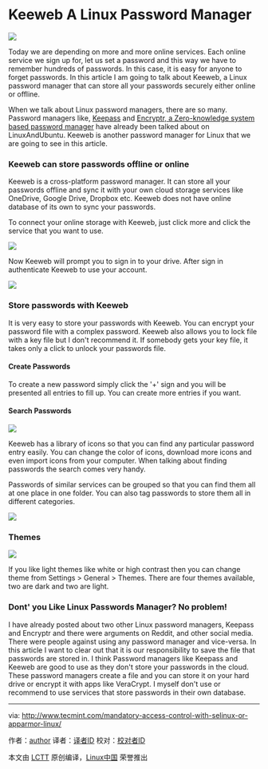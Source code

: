 Keeweb A Linux Password Manager
================================

![](http://www.linuxandubuntu.com/uploads/2/1/1/5/21152474/keeweb_1.png?608)

Today we are depending on more and more online services. Each online service we sign up for, let us set a password and this way we have to remember hundreds of passwords. In this case, it is easy for anyone to forget passwords. In this article I am going to talk about Keeweb, a Linux password manager that can store all your passwords securely either online or offline.

When we talk about Linux password managers, there are so many. Password managers like, [Keepass][1] and [Encryptr, a Zero-knowledge system based password manager][2] have already been talked about on LinuxAndUbuntu. Keeweb is another password manager for Linux that we are going to see in this article.

### Keeweb can store passwords offline or online

Keeweb is a cross-platform password manager. It can store all your passwords offline and sync it with your own cloud storage services like OneDrive, Google Drive, Dropbox etc. Keeweb does not have online database of its own to sync your passwords.

To connect your online storage with Keeweb, just click more and click the service that you want to use. 

![](http://www.linuxandubuntu.com/uploads/2/1/1/5/21152474/keeweb.png?685)

Now Keeweb will prompt you to sign in to your drive. After sign in authenticate Keeweb to use your account.

![](http://www.linuxandubuntu.com/uploads/2/1/1/5/21152474/authenticate-dropbox-with-keeweb_orig.jpg?649)

### Store passwords with Keeweb

It is very easy to store your passwords with Keeweb. You can encrypt your password file with a complex password. Keeweb also allows you to lock file with a key file but I don't recommend it. If somebody gets your key file, it takes only a click to unlock your passwords file.

#### Create Passwords

To create a new password simply click the '+' sign and you will be presented all entries to fill up. You can create more entries if you want.

#### Search Passwords

![](http://www.linuxandubuntu.com/uploads/2/1/1/5/21152474/search-passwords_orig.png)

Keeweb has a library of icons so that you can find any particular password entry easily. You can change the color of icons, download more icons and even import icons from your computer. When talking about finding passwords the search comes very handy. ​

Passwords of similar services can be grouped so that you can find them all at one place in one folder. You can also tag passwords to store them all in different categories.

![](http://www.linuxandubuntu.com/uploads/2/1/1/5/21152474/tags-passwords-in-keeweb.png?283)

### Themes

![](http://www.linuxandubuntu.com/uploads/2/1/1/5/21152474/themes.png?304)

If you like light themes like white or high contrast then you can change theme from Settings > General > Themes. There are four themes available, two are dark and two are light.

### Dont' you Like Linux Passwords Manager? No problem!

I have already posted about two other Linux password managers, Keepass and Encryptr and there were arguments on Reddit, and other social media. There were people against using any password manager and vice-versa. In this article I want to clear out that it is our responsibility to save the file that passwords are stored in. I think Password managers like Keepass and Keeweb are good to use as they don't store your passwords in the cloud. These password managers create a file and you can store it on your hard drive or encrypt it with apps like VeraCrypt. I myself don't use or recommend to use services that store passwords in their own database.

--------------------------------------------------------------------------------

via: http://www.tecmint.com/mandatory-access-control-with-selinux-or-apparmor-linux/

作者：[author][a]
译者：[译者ID](https://github.com/译者ID)
校对：[校对者ID](https://github.com/校对者ID)

本文由 [LCTT](https://github.com/LCTT/TranslateProject) 原创编译，[Linux中国](https://linux.cn/) 荣誉推出

[a]: http://www.linuxandubuntu.com/home/keeweb-a-linux-password-manager
[1]: http://www.linuxandubuntu.com/home/keepass-password-management-tool-creates-strong-passwords-and-keeps-them-secure
[2]: http://www.linuxandubuntu.com/home/encryptr-zero-knowledge-system-based-password-manager-for-linux
